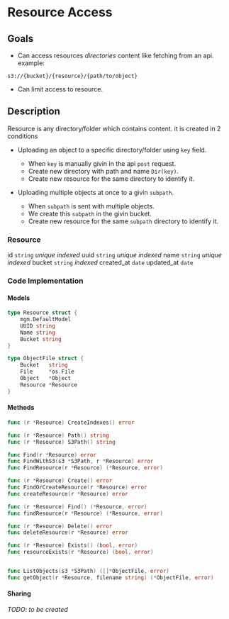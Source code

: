 # Resource Access

## Goals

- Can access resources *directories* content like fetching from an api.
example:
```
s3://{bucket}/{resource}/{path/to/object}
```

- Can limit access to resource.

## Description
Resource is any directory/folder which contains content.
it is created in 2 conditions
- Uploading an object to a specific directory/folder using `key` field.
    - When `key` is manually givin in the api `post` request.
    - Create new directory with path and name `Dir(key)`.
    - Create new resource for the same directory to identify it.

- Uploading multiple objects at once to a givin `subpath`.
    - When `subpath` is sent with multiple objects.
    - We create this `subpath` in the givin bucket.
    - Create new resource for the same `subpath` directory to identify it.

### Resource
id `string` *unique* *indexed*
uuid `string` *unique* *indexed*
name `string` *unique* *indexed*
bucket `string` *indexed*
created_at `date`
updated_at `date`


### Code Implementation

#### Models
```go
type Resource struct {
    mgm.DefaultModel
    UUID string
    Name string
    Bucket string
}

type ObjectFile struct {
	Bucket   string
	File     *os.File
	Object   *Object
	Resource *Resource
}
```

#### Methods
```go
func (r *Resource) CreateIndexes() error

func (r *Resource) Path() string
func (r *Resource) S3Path() string

func Find(r *Resource) error
func FindWithS3(s3 *S3Path, r *Resource) error
func FindResource(r *Resource) (*Resource, error)

func (r *Resource) Create() error
func FindOrCreateResource(r *Resource) error
func createResource(r *Resource) error

func (r *Resource) Find() (*Resource, error)
func findResource(r *Resource) (*Resource, error)

func (r *Resource) Delete() error
func deleteResource(r *Resource) error

func (r *Resource) Exists() (bool, error)
func resourceExists(r *Resource) (bool, error)


func ListObjects(s3 *S3Path) ([]*ObjectFile, error)
func getObject(r *Resource, filename string) (*ObjectFile, error)

```

#### Sharing
*TODO: to be created*
```go

```